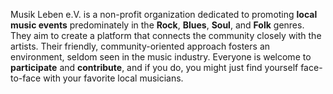 Musik Leben e.V. is a non-profit organization dedicated to promoting **local music events** predominately in the **Rock**, **Blues**, **Soul**, and **Folk** genres. They aim to create a platform that connects the community closely with the artists. Their friendly, community-oriented approach fosters an environment, seldom seen in the music industry. Everyone is welcome to **participate** and **contribute**, and if you do, you might just find yourself face-to-face with your favorite local musicians.